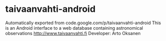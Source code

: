 # taivaanvahti-android
Automatically exported from code.google.com/p/taivaanvahti-android
This is an Android interface to a web database containing astronomical observations
http://www.taivaanvahti.fi
Developer: Arto Oksanen
